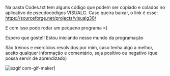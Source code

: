 Na pasta Codes.txt tem alguns código que podem ser copiado e colados no aplicativo de pseudocódigos VISUALG.
Caso queira baixar, o link é esse: https://sourceforge.net/projects/visualg30/

E com isso pode rodar um pequeno programa  =)

Espero que goste!! Estou iniciando nesse mundo da programação 

São treinos e exercícios resolvidos por mim, caso tenha algo a melhor, aceito qualquer informação e comentário,
seja positivo ou negativo (que possa servir de aprendizado)

![ezgif com-gif-maker](https://user-images.githubusercontent.com/93616970/144726624-11e29614-12ca-4f88-8451-ab3f3f66bc87.gif)]